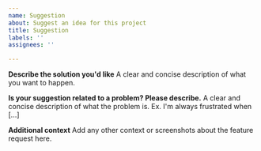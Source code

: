 ```yaml
---
name: Suggestion
about: Suggest an idea for this project
title: Suggestion
labels: ''
assignees: ''

---
```


**Describe the solution you'd like**
A clear and concise description of what you want to happen.

**Is your suggestion related to a problem? Please describe.**
A clear and concise description of what the problem is. Ex. I'm always frustrated when [...]

**Additional context**
Add any other context or screenshots about the feature request here.
